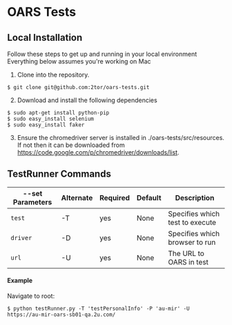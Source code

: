 # OARS Tests

## Local Installation
Follow these steps to get up and running in your local environment
Everything below assumes you're working on Mac

1. Clone into the repository.
```
$ git clone git@github.com:2tor/oars-tests.git
```

2. Download and install the following dependencies
```
$ sudo apt-get install python-pip
$ sudo easy_install selenium
$ sudo easy_install faker
```

3. Ensure the chromedriver server is installed in ./oars-tests/src/resources. If not then it can be downloaded from https://code.google.com/p/chromedriver/downloads/list.


## TestRunner Commands

| --set Parameters   | Alternate  | Required  | Default   | Description                      |
| -----------------  | ---------  | --------- | --------- | -------------------------------- |
| `test`             | -T         | yes       | None      | Specifies which test to execute  |
| `driver`           | -D         | yes       | None      | Specifies which browser to run   |
| `url`              | -U         | yes       | None      | The URL to OARS in test          | 

#### Example
Navigate to root:

    $ python testRunner.py -T 'testPersonalInfo' -P 'au-mir' -U https://au-mir-oars-sb01-qa.2u.com/

